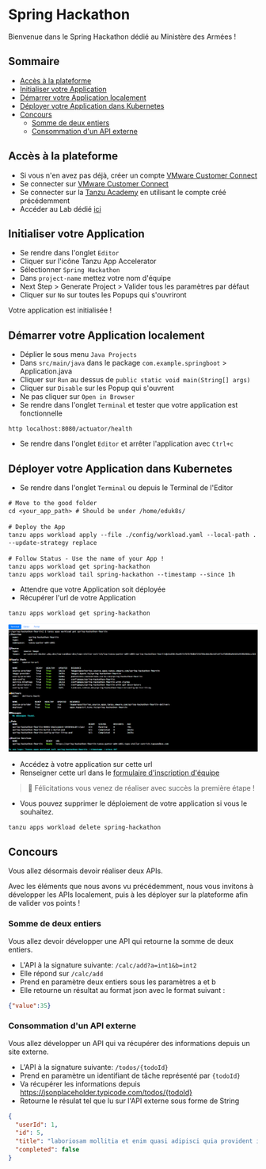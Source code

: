 # Spring Hackathon

Bienvenue dans le Spring Hackathon dédié au Ministère des Armées !

## Sommaire

<!-- TOC -->
* [Accès à la plateforme](#accès-à-la-plateforme)
* [Initialiser votre Application](#initialiser-votre-application)
* [Démarrer votre Application localement](#démarrer-votre-application-localement)
* [Déployer votre Application dans Kubernetes](#déployer-votre-application-dans-kubernetes)
* [Concours](#concours)
  * [Somme de deux entiers](#somme-de-deux-entiers)
  * [Consommation d'un API externe](#consommation-dun-api-externe)
<!-- TOC -->

## Accès à la plateforme

* Si vous n'en avez pas déjà, créer un compte [VMware Customer Connect](https://customerconnect.vmware.com/account-registration)
* Se connecter sur [VMware Customer Connect](https://customerconnect.vmware.com/login)
* Se connecter sur la [Tanzu Academy](https://tanzu.academy/) en utilisant le compte créé précédemment
* Accéder au Lab dédié [ici](https://tanzu.academy/guides/tap-freeform/lab)

## Initialiser votre Application

* Se rendre dans l'onglet `Editor`
* Cliquer sur l'icône Tanzu App Accelerator
* Sélectionner `Spring Hackathon`
* Dans `project-name` mettez votre nom d'équipe
* Next Step > Generate Project > Valider tous les paramètres par défaut
* Cliquer sur `No` sur toutes les Popups qui s'ouvriront

Votre application est initialisée !

## Démarrer votre Application localement

* Déplier le sous menu `Java Projects`
* Dans `src/main/java` dans le package `com.example.springboot` > Application.java
* Cliquer sur `Run` au dessus de `public static void main(String[] args)`
* Cliquer sur `Disable` sur les Popup qui s'ouvrent
* Ne pas cliquer sur `Open in Browser`
* Se rendre dans l'onglet `Terminal` et tester que votre application est fonctionnelle

```shell
http localhost:8080/actuator/health
```

* Se rendre dans l'onglet `Editor` et arrêter l'application avec `Ctrl+c`

## Déployer votre Application dans Kubernetes

* Se rendre dans l'onglet `Terminal` ou depuis le Terminal de l'Editor

```shell
# Move to the good folder
cd <your_app_path> # Should be under /home/eduk8s/

# Deploy the App
tanzu apps workload apply --file ./config/workload.yaml --local-path . --update-strategy replace

# Follow Status - Use the name of your App !
tanzu apps workload get spring-hackathon
tanzu apps workload tail spring-hackathon --timestamp --since 1h
```

* Attendre que votre Application soit déployée
* Récupérer l'url de votre Application

```shell
tanzu apps workload get spring-hackathon
```
![status.png](doc/status.png)

* Accédez à votre application sur cette url
* Renseigner cette url dans le [formulaire d'inscription d'équipe](https://docs.google.com/forms/d/e/1FAIpQLSdSvywAeJG8FpwL8718BDbUp8AsIzyQY_j9WaNa5r2emm9UqQ/viewform)

> 🚀 Félicitations vous venez de réaliser avec succès la première étape !

* Vous pouvez supprimer le déploiement de votre application si vous le souhaitez.

```shell
tanzu apps workload delete spring-hackathon
```

## Concours

Vous allez désormais devoir réaliser deux APIs.

Avec les éléments que nous avons vu précédemment, nous vous invitons à développer les APIs localement, puis à les déployer sur la plateforme afin de valider vos points !

### Somme de deux entiers

Vous allez devoir développer une API qui retourne la somme de deux entiers.

* L'API à la signature suivante: `/calc/add?a=int1&b=int2`
* Elle répond sur `/calc/add`
* Prend en paramètre deux entiers sous les paramètres a et b
* Elle retourne un résultat au format json avec le format suivant :

```json
{"value":35}
```

### Consommation d'un API externe

Vous allez développer un API qui va récupérer des informations depuis un site externe.

* L'API à la signature suivante: `/todos/{todoId}`
* Prend en paramètre un identifiant de tâche représenté par `{todoId}`
* Va récupérer les informations depuis https://jsonplaceholder.typicode.com/todos/{todoId}
* Retourne le résulat tel que lu sur l'API externe sous forme de String

```json
{
  "userId": 1,
  "id": 5,
  "title": "laboriosam mollitia et enim quasi adipisci quia provident illum",
  "completed": false
}
```

